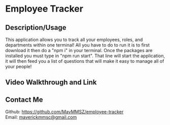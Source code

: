 # Employee Tracker
## Description/Usage
This application allows you to track all your employees, roles, and departments within one terminal! All you have to do to run it is to first download it then do a "npm i" in your terminal. Once the packages are installed you must type in "npm run start". That line will start the application, it will then feed you a list of questions that will make it easy to manage all of your people! 
## Video Walkthrough and Link

## Contact Me
Github: https://github.com/MavMMSZ/employee-tracker <br>
Email: maverickmmsc@gmail.com
